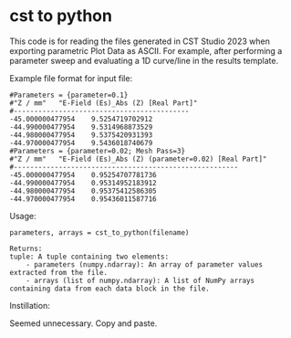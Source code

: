 # cst to python

This code is for reading the files generated in CST Studio 2023 when exporting parametric Plot Data as ASCII. For example, after performing a parameter sweep and evaluating a 1D curve/line in the results template.


Example file format for input file:
```
#Parameters = {parameter=0.1}
#"Z / mm"	"E-Field (Es)_Abs (Z) [Real Part]"
#-------------------------------------------
-45.000000477954	9.5254719702912
-44.990000477954	9.5314968873529
-44.980000477954	9.5375420931393
-44.970000477954	9.5436018740679
#Parameters = {parameter=0.02; Mesh Pass=3}
#"Z / mm"	"E-Field (Es)_Abs (Z) (parameter=0.02) [Real Part]"
#-------------------------------------------------------
-45.000000477954	0.95254707781736
-44.990000477954	0.95314952183912
-44.980000477954	0.95375412586305
-44.970000477954	0.95436011587716
```

Usage:
```
parameters, arrays = cst_to_python(filename)
```
```
Returns:
tuple: A tuple containing two elements:
    - parameters (numpy.ndarray): An array of parameter values extracted from the file.
    - arrays (list of numpy.ndarray): A list of NumPy arrays containing data from each data block in the file.
```

Instillation: 

Seemed unnecessary. Copy and paste.


